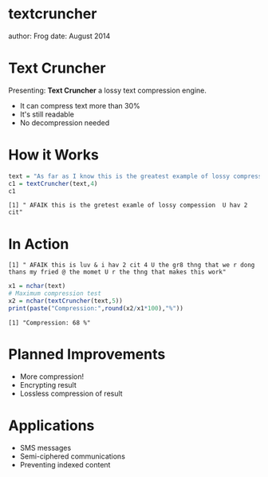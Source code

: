 textcruncher
========================================================
author: Frog
date: August 2014

Text Cruncher
========================================================

Presenting: **Text Cruncher** a lossy text compression
engine.

- It can compress text more than 30%
- It's still readable
- No decompression needed

How it Works
========================================================




```r
text = "As far as I know this is the greatest example of lossy compression! You have to see it"
c1 = textCruncher(text,4)
c1
```

```
[1] " AFAIK this is the gretest examle of lossy compession  U hav 2 cit"
```


In Action
========================================================


```
[1] " AFAIK this is luv & i hav 2 cit 4 U the gr8 thng that we r dong thans my fried @ the momet U r the thng that makes this work"
```



```r
x1 = nchar(text)
# Maximum compression test
x2 = nchar(textCruncher(text,5))
print(paste("Compression:",round(x2/x1*100),"%"))
```

```
[1] "Compression: 68 %"
```

Planned Improvements
========================================================

* More compression!
* Encrypting result
* Lossless compression of result


Applications
========================================================

* SMS messages
* Semi-ciphered communications
* Preventing indexed content
